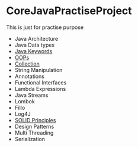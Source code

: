 # CoreJavaPractiseProject

This is just for practise purpose

* Java Architecture
* Java Data types
* [Java Keywords](src/com/keywords/KEYWORDS.MD)
* [OOPs](src/com/oops/OOPS.MD)
* [Collection](src/com/collection/COLLECTION.MD)
* String Manipulation
* Annotations 
* Functional Interfaces 
* Lambda Expressions 
* Java Streams 
* Lombok 
* Fillo 
* Log4J 
* [SOLID Principles](src/com/solidprinciples/SOLID_PRINCIPLES.MD)
* Design Patterns 
* Multi Threading
* Serialization 
